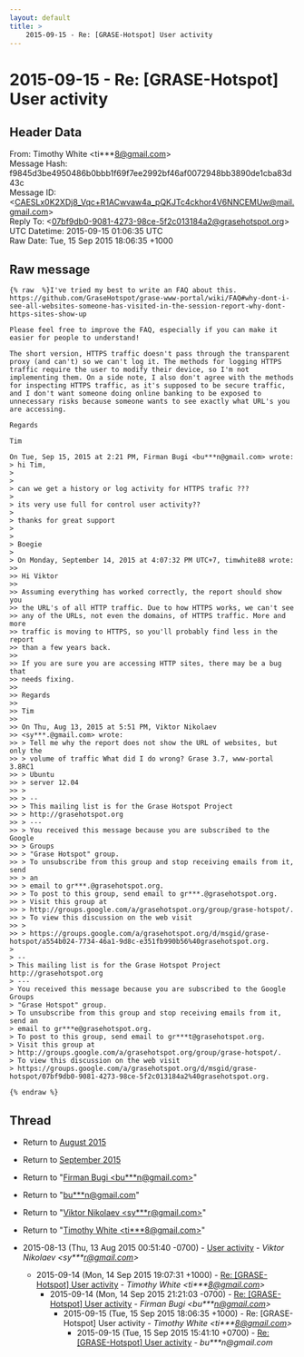 ```yaml
---
layout: default
title: >
    2015-09-15 - Re: [GRASE-Hotspot] User activity
---
```


# 2015-09-15 - Re: [GRASE-Hotspot] User activity

## Header Data

From: Timothy White \<ti***8@gmail.com\><br>
Message Hash: f9845d3be4950486b0bbb1f69f7ee2992bf46af0072948bb3890de1cba83d43c<br>
Message ID: \<CAESLx0K2XDj8_Vqc+R1ACwvaw4a_pQKJTc4ckhor4V6NNCEMUw@mail.gmail.com\><br>
Reply To: \<07bf9db0-9081-4273-98ce-5f2c013184a2@grasehotspot.org\><br>
UTC Datetime: 2015-09-15 01:06:35 UTC<br>
Raw Date: Tue, 15 Sep 2015 18:06:35 +1000<br>

## Raw message

```
{% raw  %}I've tried my best to write an FAQ about this.
https://github.com/GraseHotspot/grase-www-portal/wiki/FAQ#why-dont-i-see-all-websites-someone-has-visited-in-the-session-report-why-dont-https-sites-show-up

Please feel free to improve the FAQ, especially if you can make it
easier for people to understand!

The short version, HTTPS traffic doesn't pass through the transparent
proxy (and can't) so we can't log it. The methods for logging HTTPS
traffic require the user to modify their device, so I'm not
implementing them. On a side note, I also don't agree with the methods
for inspecting HTTPS traffic, as it's supposed to be secure traffic,
and I don't want someone doing online banking to be exposed to
unnecessary risks because someone wants to see exactly what URL's you
are accessing.

Regards

Tim

On Tue, Sep 15, 2015 at 2:21 PM, Firman Bugi <bu***n@gmail.com> wrote:
> hi Tim,
>
>
> can we get a history or log activity for HTTPS trafic ???
>
> its very use full for control user activity??
>
> thanks for great support
>
>
> Boegie
>
> On Monday, September 14, 2015 at 4:07:32 PM UTC+7, timwhite88 wrote:
>>
>> Hi Viktor
>>
>> Assuming everything has worked correctly, the report should show you
>> the URL's of all HTTP traffic. Due to how HTTPS works, we can't see
>> any of the URLs, not even the domains, of HTTPS traffic. More and more
>> traffic is moving to HTTPS, so you'll probably find less in the report
>> than a few years back.
>>
>> If you are sure you are accessing HTTP sites, there may be a bug that
>> needs fixing.
>>
>> Regards
>>
>> Tim
>>
>> On Thu, Aug 13, 2015 at 5:51 PM, Viktor Nikolaev
>> <sy***.@gmail.com> wrote:
>> > Tell me why the report does not show the URL of websites, but only the
>> > volume of traffic What did I do wrong? Grase 3.7, www-portal 3.8RC1
>> > Ubuntu
>> > server 12.04
>> >
>> > --
>> > This mailing list is for the Grase Hotspot Project
>> > http://grasehotspot.org
>> > ---
>> > You received this message because you are subscribed to the Google
>> > Groups
>> > "Grase Hotspot" group.
>> > To unsubscribe from this group and stop receiving emails from it, send
>> > an
>> > email to gr***.@grasehotspot.org.
>> > To post to this group, send email to gr***.@grasehotspot.org.
>> > Visit this group at
>> > http://groups.google.com/a/grasehotspot.org/group/grase-hotspot/.
>> > To view this discussion on the web visit
>> >
>> > https://groups.google.com/a/grasehotspot.org/d/msgid/grase-hotspot/a554b024-7734-46a1-9d8c-e351fb990b56%40grasehotspot.org.
>
> --
> This mailing list is for the Grase Hotspot Project http://grasehotspot.org
> ---
> You received this message because you are subscribed to the Google Groups
> "Grase Hotspot" group.
> To unsubscribe from this group and stop receiving emails from it, send an
> email to gr***e@grasehotspot.org.
> To post to this group, send email to gr***t@grasehotspot.org.
> Visit this group at
> http://groups.google.com/a/grasehotspot.org/group/grase-hotspot/.
> To view this discussion on the web visit
> https://groups.google.com/a/grasehotspot.org/d/msgid/grase-hotspot/07bf9db0-9081-4273-98ce-5f2c013184a2%40grasehotspot.org.

{% endraw %}
```

## Thread

+ Return to [August 2015](/archive/2015/08)
+ Return to [September 2015](/archive/2015/09)

+ Return to "[Firman Bugi <bu***n<span>@</span>gmail.com>](/authors/bu___n_at_gmail_com)"
+ Return to "[bu***n<span>@</span>gmail.com](/authors/bu___n_at_gmail_com)"
+ Return to "[Viktor Nikolaev <sy***r<span>@</span>gmail.com>](/authors/sy___r_at_gmail_com)"
+ Return to "[Timothy White <ti***8<span>@</span>gmail.com>](/authors/ti___8_at_gmail_com)"

+ 2015-08-13 (Thu, 13 Aug 2015 00:51:40 -0700) - [User activity](/archive/2015/08/05412a593b82718e709658d33ec8c37a9a9b379383a52ad395bf1e216c75eb70) - _Viktor Nikolaev \<sy***r@gmail.com\>_
  + 2015-09-14 (Mon, 14 Sep 2015 19:07:31 +1000) - [Re: [GRASE-Hotspot] User activity](/archive/2015/09/fa2d8d1861e9086dcf199eade68c25f1f211c40c6eb7079e8e4fde48459a086f) - _Timothy White \<ti***8@gmail.com\>_
    + 2015-09-14 (Mon, 14 Sep 2015 21:21:03 -0700) - [Re: [GRASE-Hotspot] User activity](/archive/2015/09/23e6684f933fe317d423f4c56bf91356f54a931f468b5158815501208a8b5279) - _Firman Bugi \<bu***n@gmail.com\>_
      + 2015-09-15 (Tue, 15 Sep 2015 18:06:35 +1000) - Re: [GRASE-Hotspot] User activity - _Timothy White \<ti***8@gmail.com\>_
        + 2015-09-15 (Tue, 15 Sep 2015 15:41:10 +0700) - [Re: [GRASE-Hotspot] User activity](/archive/2015/09/2ccd80f16762003b0714992e952fb3d0bd7cef33e389129a38a455e6565d5613) - _bu***n@gmail.com_


